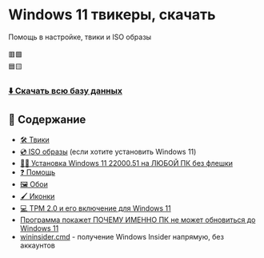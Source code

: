 # Windows 11 твикеры, скачать
Помощь в настройке, твики и ISO образы
<br><br>
🟥🟩
<br>
🟦🟨
### [⬇️ Скачать всю базу данных](https://github.com/windows11help/windows11/archive/refs/heads/main.zip)
## 📒 Содержание
- [🛠️ Твики](https://github.com/windows11help/windows11/tree/main/%D1%82%D0%B2%D0%B8%D0%BA%D0%B8)
- [💿 ISO образы](https://github.com/windows11help/windows11/blob/main/ISO.md) (если хотите установить Windows 11)
- [👨‍💻 Установка Windows 11 22000.51 на ЛЮБОЙ ПК без флешки](https://github.com/awesome-windows11/windows11/blob/main/bypass.md)
- [❓ Помощь](https://github.com/awesome-windows11/windows11/blob/main/faq.md)
- [🖼️ Обои](https://github.com/windows11help/windows11/tree/main/wallpaper)
- [🖌️ Иконки](https://github.com/awesome-windows11/windows11/tree/main/icon)
- [💻 TPM 2.0 и его включение для Windows 11](https://github.com/awesome-windows11/windows11/blob/main/tpm.md)
- [Программа покажет ПОЧЕМУ ИМЕННО ПК не может обновиться до Windows 11](https://github.com/awesome-windows11/windows11/raw/main/apps/WhyNotWin11.exe)
- [wininsider.cmd](https://windows11.now.sh/wininsider.cmd) - получение Windows Insider напрямую, без аккаунтов 
